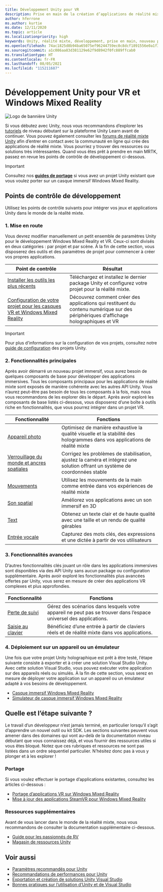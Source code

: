 ```yaml
---
title: Développement Unity pour VR
description: Prise en main de la création d’applications de réalité mixte dans Unity pour les casques immersifs VR et Windows Mixed Reality.
author: hferrone
ms.author: kurtie
ms.date: 12/11/2020
ms.topic: article
ms.localizationpriority: high
keywords: Unity, réalité mixte, développement, prise en main, nouveau projet, portage, fonctionnalité, caméra, simulation, émulation, documentation, casque de réalité mixte, casque windows mixed reality, casque de réalité virtuelle, qu’est-ce que la réalité virtuelle, qu’est-ce que la réalité augmentée, MRTK, mixed reality toolkit, entrée vocale, caméra localisable, émulateur, Azure, tutoriels
ms.openlocfilehash: 74ac1825d8b94ba65075ef96244759ec0c8dcf1891556e0a1f36f100b9615221
ms.sourcegitcommit: a1c086aa83d381129e62f9d8942f0fc889ffcab0
ms.translationtype: HT
ms.contentlocale: fr-FR
ms.lasthandoff: 08/05/2021
ms.locfileid: "115211687"
---
```

# <a name="unity-development-for-vr-and-windows-mixed-reality"></a>Développement Unity pour VR et Windows Mixed Reality

![Logo de bannière Unity](../images/unity_logo_banner.png)

Si vous débutez avec Unity, nous vous recommandons d’explorer les [tutoriels](https://unity3d.com/learn/tutorials) de niveau débutant sur la plateforme Unity Learn avant de continuer. Vous pouvez également consulter les [forums de réalité mixte Unity](https://forum.unity3d.com/forums/hololens.102/) afin d’entrer en contact avec la communauté en ligne qui crée des applications de réalité mixte. Vous pourriez y trouver des ressources ou solutions très intéressantes. Quand vous êtes prêt à prendre en main MRTK, passez en revue les points de contrôle de développement ci-dessous.

> [!IMPORTANT]
> Consultez nos **[guides de portage](../porting-apps/porting-overview.md)** si vous avez un projet Unity existant que vous voulez porter sur un casque immersif Windows Mixed Reality. 

## <a name="development-checkpoints"></a>Points de contrôle de développement

Utilisez les points de contrôle suivants pour intégrer vos jeux et applications Unity dans le monde de la réalité mixte.

### <a name="1-getting-started"></a>1. Mise en route

Vous devrez modifier manuellement un petit ensemble de paramètres Unity pour le développement Windows Mixed Reality et VR. Ceux-ci sont divisés en deux catégories : par projet et par scène. À la fin de cette section, vous disposerez des outils et des paramètres de projet pour commencer à créer vos propres applications.

|  Point de contrôle  |  Résultat  |
| --- | --- |
| [Installer les outils les plus récents](../install-the-tools.md) | Téléchargez et installez le dernier package Unity et configurez votre projet pour la réalité mixte. |
| [Configuration de votre projet pour les casques VR et Windows Mixed Reality](./xr-project-setup.md?tabs=openxr) | Découvrez comment créer des applications qui restituent du contenu numérique sur des périphériques d‘affichage holographiques et VR |

> [!IMPORTANT]
> Pour plus d’informations sur la configuration de vos projets, consultez notre [guide de configuration](choosing-unity-version.md) des projets Unity.

### <a name="2-core-building-blocks"></a>2. Fonctionnalités principales

Après avoir démarré un nouveau projet immersif, vous aurez besoin de quelques composants de base pour développer des applications immersives. Tous les composants principaux pour les applications de réalité mixte sont exposés de manière cohérente avec les autres API Unity. Vous n’aurez peut-être pas besoin de tous les composants à la fois, mais nous vous recommandons de les explorer dès le départ. Après avoir exploré les composants de base listés ci-dessous, vous disposerez d’une boîte à outils riche en fonctionnalités, que vous pourrez intégrer dans un projet VR.

|  Fonctionnalité  |  Fonctions  |
| --- | --- |
| [Appareil photo](../unity/camera-in-unity.md) | Optimisez de manière exhaustive la qualité visuelle et la stabilité des hologrammes dans vos applications de réalité mixte |
| [Verrouillage du monde et ancres spatiales](spatial-anchors-in-unity.md) | Corrigez les problèmes de stabilisation, ajustez la caméra et intégrez une solution offrant un système de coordonnées stable || [Contrôleurs de mouvement](../unity/motion-controllers-in-unity.md) | Ajoutez des actions spatiales à vos applications de réalité mixte |
| [Mouvements](../unity/gestures-in-unity.md) | Utilisez les mouvements de la main comme entrée dans vos expériences de réalité mixte |
| [Son spatial](../unity/spatial-sound-in-unity.md) | Améliorez vos applications avec un son immersif en 3D |
| [Text](../unity/text-in-unity.md) | Obtenez un texte clair et de haute qualité avec une taille et un rendu de qualité gérables |
| [Entrée vocale](../unity/voice-input-in-unity.md) | Capturez des mots clés, des expressions et une dictée à partir de vos utilisateurs|

### <a name="3-advanced-features"></a>3. Fonctionnalités avancées

D’autres fonctionnalités clés jouant un rôle dans les applications immersives sont disponibles via des API Unity sans aucun package ou configuration supplémentaire. Après avoir exploré les fonctionnalités plus avancées offertes par Unity, vous serez en mesure de créer des applications VR complexes et plus approfondies.

|  Fonctionnalité  |  Fonctions  |
| --- | --- |
| [Perte de suivi](tracking-loss-in-unity.md) | Gérez des scénarios dans lesquels votre appareil ne peut pas se trouver dans l’espace universel des applications. |
| [Saisie au clavier](keyboard-input-in-unity.md) | Bénéficiez d’une entrée à partir de claviers réels et de réalité mixte dans vos applications. |

### <a name="4-deploying-to-a-device-or-emulator"></a>4. Déploiement sur un appareil ou un émulateur

Une fois que votre projet Unity holographique est prêt à être testé, l’étape suivante consiste à exporter et à créer une solution Visual Studio Unity. Avec cette solution Visual Studio, vous pouvez exécuter votre application sur des appareils réels ou simulés. À la fin de cette section, vous serez en mesure de déployer votre application sur un appareil ou un émulateur adapté à vos besoins de développement.

* [Casque immersif Windows Mixed Reality](../platform-capabilities-and-apis/using-visual-studio.md)
* [Simulateur de casque immersif Windows Mixed Reality](../platform-capabilities-and-apis/using-the-windows-mixed-reality-simulator.md)

## <a name="whats-next"></a>Quelle est l’étape suivante ?

Le travail d’un développeur n’est jamais terminé, en particulier lorsqu’il s’agit d’apprendre un nouvel outil ou kit SDK. Les sections suivantes peuvent vous amener dans des domaines qui vont au-delà de la documentation niveau débutant que vous connaissez déjà, et vous fournir des ressources utiles si vous êtes bloqué. Notez que ces rubriques et ressources ne sont pas listées dans un ordre séquentiel particulier. N’hésitez donc pas à vous y plonger et à les explorer !

### <a name="porting"></a>Portage

Si vous voulez effectuer le portage d’applications existantes, consultez les articles ci-dessous :

* [Portage d’applications VR sur Windows Mixed Reality](../porting-apps/porting-guides.md?tabs=project)
* [Mise à jour des applications SteamVR pour Windows Mixed Reality](../porting-apps/updating-your-steamvr-application-for-windows-mixed-reality.md)

### <a name="additional-resources"></a>Ressources supplémentaires

Avant de vous lancer dans le monde de la réalité mixte, nous vous recommandons de consulter la documentation supplémentaire ci-dessous. 

* [Guide pour les passionnés de RV](/windows/mixed-reality/enthusiast-guide/vr-journey)
* [Magasin de ressources Unity](https://assetstore.unity.com)

## <a name="see-also"></a>Voir aussi 

* [Paramètres recommandés pour Unity](recommended-settings-for-unity.md)
* [Recommandations de performances pour Unity](performance-recommendations-for-unity.md)
* [Exportation et création de solutions Unity Visual Studio](exporting-and-building-a-unity-visual-studio-solution.md)
* [Bonnes pratiques sur l’utilisation d’Unity et de Visual Studio](best-practices-for-working-with-unity-and-visual-studio.md)